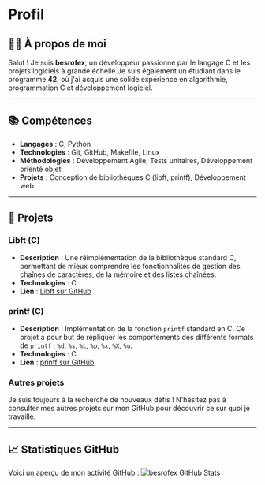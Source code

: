 

# **Profil**

## **👨‍💻 À propos de moi**

Salut ! Je suis **besrofex**, un développeur passionné par le langage C et les projets logiciels à grande échelle.Je suis également un étudiant dans le programme **42**, où j'ai acquis une solide expérience en algorithmie, programmation C et développement logiciel.

---

## **📚 Compétences**

- **Langages** : C, Python
- **Technologies** : Git, GitHub, Makefile, Linux
- **Méthodologies** : Développement Agile, Tests unitaires, Développement orienté objet
- **Projets** : Conception de bibliothèques C (libft, printf), Développement web

---

## **🚀 Projets**

### **Libft (C)**
- **Description** : Une réimplémentation de la bibliothèque standard C, permettant de mieux comprendre les fonctionnalités de gestion des chaînes de caractères, de la mémoire et des listes chaînées.
- **Technologies** : C
- **Lien** : [Libft sur GitHub](https://github.com/besrofex/libft42)

### **printf (C)**
- **Description** : Implémentation de la fonction `printf` standard en C. Ce projet a pour but de répliquer les comportements des différents formats de `printf` : `%d`, `%s`, `%c`, `%p`, `%x`, `%X`, `%u`.
- **Technologies** : C
- **Lien** : [printf sur GitHub](https://github.com/besrofex/printf)

### **Autres projets**  
Je suis toujours à la recherche de nouveaux défis ! N'hésitez pas à consulter mes autres projets sur mon GitHub pour découvrir ce sur quoi je travaille.

---

## **📈 Statistiques GitHub**

Voici un aperçu de mon activité GitHub :
![besrofex GitHub Stats](https://github-readme-stats.vercel.app/api?username=besrofex&show_icons=true&hide_title=true)


